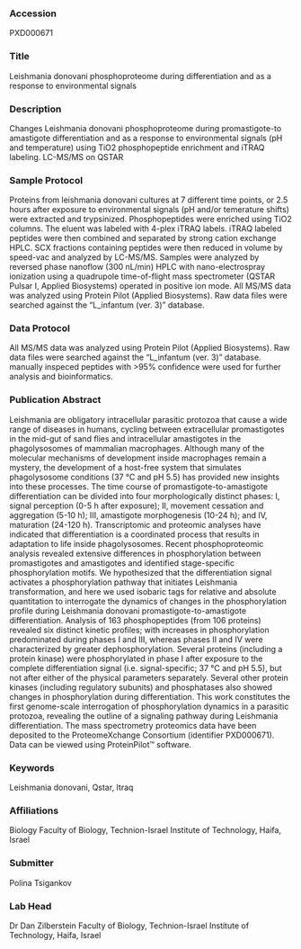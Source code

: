 ### Accession
PXD000671

### Title
Leishmania donovani phosphoproteome during  differentiation and as a response to environmental signals

### Description
Changes Leishmania donovani phosphoproteome during promastigote-to amastigote differentiation and as a response to environmental signals (pH and temperature) using TiO2 phosphopeptide enrichment and iTRAQ labeling. LC-MS/MS on QSTAR

### Sample Protocol
Proteins from leishmania donovani cultures at 7 different time points, or 2.5 hours after exposure to environmental signals (pH and/or temerature shifts) were extracted and trypsinized. Phosphopeptides were enriched using TiO2 columns. The eluent was labeled with 4-plex iTRAQ labels. iTRAQ labeled peptides were then combined and separated by strong cation exchange HPLC. SCX fractions containing peptides were then reduced in volume by speed-vac and analyzed by LC-MS/MS. Samples were analyzed by reversed phase nanoflow (300 nL/min) HPLC with nano-electrospray ionization using a quadrupole time-of-flight mass spectrometer (QSTAR Pulsar I, Applied Biosystems) operated in positive ion mode. All MS/MS data was analyzed using Protein Pilot  (Applied Biosystems). Raw data files were searched against the “L_infantum (ver. 3)” database.

### Data Protocol
All MS/MS data was analyzed using Protein Pilot  (Applied Biosystems). Raw data files were searched against the “L_infantum (ver. 3)” database. manually inspeced peptides with >95% confidence were used for further analysis and bioinformatics.

### Publication Abstract
Leishmania are obligatory intracellular parasitic protozoa that cause a wide range of diseases in humans, cycling between extracellular promastigotes in the mid-gut of sand flies and intracellular amastigotes in the phagolysosomes of mammalian macrophages. Although many of the molecular mechanisms of development inside macrophages remain a mystery, the development of a host-free system that simulates phagolysosome conditions (37 &#xb0;C and pH 5.5) has provided new insights into these processes. The time course of promastigote-to-amastigote differentiation can be divided into four morphologically distinct phases: I, signal perception (0-5 h after exposure); II, movement cessation and aggregation (5-10 h); III, amastigote morphogenesis (10-24 h); and IV, maturation (24-120 h). Transcriptomic and proteomic analyses have indicated that differentiation is a coordinated process that results in adaptation to life inside phagolysosomes. Recent phosphoproteomic analysis revealed extensive differences in phosphorylation between promastigotes and amastigotes and identified stage-specific phosphorylation motifs. We hypothesized that the differentiation signal activates a phosphorylation pathway that initiates Leishmania transformation, and here we used isobaric tags for relative and absolute quantitation to interrogate the dynamics of changes in the phosphorylation profile during Leishmania donovani promastigote-to-amastigote differentiation. Analysis of 163 phosphopeptides (from 106 proteins) revealed six distinct kinetic profiles; with increases in phosphorylation predominated during phases I and III, whereas phases II and IV were characterized by greater dephosphorylation. Several proteins (including a protein kinase) were phosphorylated in phase I after exposure to the complete differentiation signal (i.e. signal-specific; 37 &#xb0;C and pH 5.5), but not after either of the physical parameters separately. Several other protein kinases (including regulatory subunits) and phosphatases also showed changes in phosphorylation during differentiation. This work constitutes the first genome-scale interrogation of phosphorylation dynamics in a parasitic protozoa, revealing the outline of a signaling pathway during Leishmania differentiation. The mass spectrometry proteomics data have been deposited to the ProteomeXchange Consortium (identifier PXD000671). Data can be viewed using ProteinPilot&#x2122; software.

### Keywords
Leishmania donovani, Qstar, Itraq

### Affiliations
Biology
Faculty of Biology, Technion-Israel Institute of Technology, Haifa, Israel

### Submitter
Polina Tsigankov

### Lab Head
Dr Dan Zilberstein
Faculty of Biology, Technion-Israel Institute of Technology, Haifa, Israel


